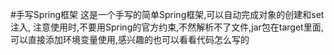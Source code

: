 #手写Spring框架
这是一个手写的简单Spring框架,可以自动完成对象的创建和set注入,
注意使用时,不要用Spring的官方约束,不然解析不了文件,jar包在target里面,可以直接添加环境变量使用,感兴趣的也可以看看代码怎么写的